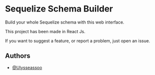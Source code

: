 # Sequelize Schema Builder

Build your whole Sequelize schema with this web interface.

This project has been made in React Js.

If you want to suggest a feature, or report a problem, just open an issue.

## Authors

- [@Ulysseassoo](https://github.com/Ulysseassoo)
